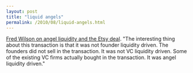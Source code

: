 ```yaml
---
layout: post
title: "liquid angels"
permalink: /2010/08/liquid-angels.html
---
```


<p><a href="http://www.avc.com/a_vc/2010/08/angel-liquidity.html">Fred Wilson on angel liquidity and the Etsy deal</a>.  &quot;The interesting thing about this transaction is that it was not founder liquidity driven. The founders did not sell in the transaction. It was not VC liquidity driven. Some of the existing VC firms actually bought in the transaction. It was angel liquidity driven.&quot;</p>


